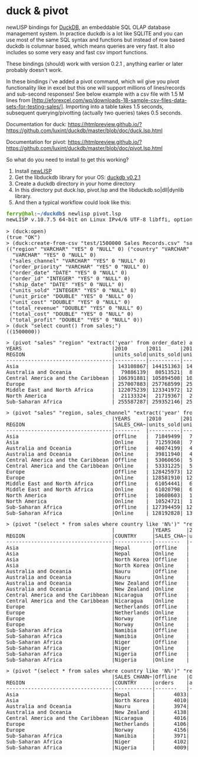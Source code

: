 # duck & pivot
newLISP bindings for [DuckDB](https://duckdb.org/), an embeddable SQL OLAP database management system.
In practice duckdb is a lot like SQLITE and you can use most of the same SQL syntax and functions but instead 
of row based duckdb is columnar based, which means queries are very fast. It also includes so some very easy and fast csv
import functions.

These bindings (should) work with version 0.2.1 , anything earlier or later probably doesn't work.

In these bindings i've added a pivot command, which wil give you pivot functionality like in excel but this one will support millions of lines/records and sub-second responses! See below example with a csv file with 1.5 M lines from [http://eforexcel.com/wp/downloads-18-sample-csv-files-data-sets-for-testing-sales/]. Importing into a table takes 1.5 seconds, subsequent querying/pivotting (actually two queries) takes 0.5 seconds.


Documentation for duck: https://htmlpreview.github.io/?https://github.com/luxint/duckdb/master/blob/doc/duck.lsp.html

Documentation for pivot: https://htmlpreview.github.io/?https://github.com/luxint/duckdb/master/blob/doc/pivot.lsp.html

So what do you need to install to get this working?
  1. Install [newLISP](http://www.newlisp.org/)
  2. Get the libduckdb library for your OS: [duckdb v0.2.1](https://github.com/cwida/duckdb/releases/tag/v0.2.1)
  3. Create a duckdb directory in your home directory
  4. In this directory put duck.lsp, pivot.lsp and the libduckdb.so|dll|dynlib library.
  5. And then a typical workflow could look like this:

<pre><font color="#4E9A06"><b>ferry@hal</b></font>:<font color="#3465A4"><b>~/duckdb</b></font>$ newlisp pivot.lsp
newLISP v.10.7.5 64-bit on Linux IPv4/6 UTF-8 libffi, options: newlisp -h

&gt; (duck:open)
(true &quot;OK&quot;)
&gt; (duck:create-from-csv &quot;test/1500000 Sales Records.csv&quot; &quot;sales&quot; &quot;%m/%d/%Y&quot;)
((&quot;region&quot; &quot;VARCHAR&quot; &quot;YES&quot; 0 &quot;NULL&quot; 0) (&quot;country&quot; &quot;VARCHAR&quot; &quot;YES&quot; 0 &quot;NULL&quot; 0) (&quot;item_type&quot; 
  &quot;VARCHAR&quot; &quot;YES&quot; 0 &quot;NULL&quot; 0) 
 (&quot;sales_channel&quot; &quot;VARCHAR&quot; &quot;YES&quot; 0 &quot;NULL&quot; 0) 
 (&quot;order_priority&quot; &quot;VARCHAR&quot; &quot;YES&quot; 0 &quot;NULL&quot; 0) 
 (&quot;order_date&quot; &quot;DATE&quot; &quot;YES&quot; 0 &quot;NULL&quot; 0) 
 (&quot;order_id&quot; &quot;INTEGER&quot; &quot;YES&quot; 0 &quot;NULL&quot; 0) 
 (&quot;ship_date&quot; &quot;DATE&quot; &quot;YES&quot; 0 &quot;NULL&quot; 0) 
 (&quot;units_sold&quot; &quot;INTEGER&quot; &quot;YES&quot; 0 &quot;NULL&quot; 0) 
 (&quot;unit_price&quot; &quot;DOUBLE&quot; &quot;YES&quot; 0 &quot;NULL&quot; 0) 
 (&quot;unit_cost&quot; &quot;DOUBLE&quot; &quot;YES&quot; 0 &quot;NULL&quot; 0) 
 (&quot;total_revenue&quot; &quot;DOUBLE&quot; &quot;YES&quot; 0 &quot;NULL&quot; 0) 
 (&quot;total_cost&quot; &quot;DOUBLE&quot; &quot;YES&quot; 0 &quot;NULL&quot; 0) 
 (&quot;total_profit&quot; &quot;DOUBLE&quot; &quot;YES&quot; 0 &quot;NULL&quot; 0))
&gt; (duck &quot;select count() from sales;&quot;)
((1500000))
</pre>
<pre>&gt; (pivot &quot;sales&quot; &quot;region&quot; &quot;extract(&apos;year&apos; from order_date) as years&quot; &quot;units_sold&quot;)
YEARS                             |2010      |2011      |2012      |2013      |2014      |2015      |2016      |2017      |
REGION                            |units_sold|units_sold|units_sold|units_sold|units_sold|units_sold|units_sold|units_sold|
----------------------------------|----------|----------|----------|----------|----------|----------|----------|----------|
Asia                              | 143108867| 144151363| 144056421| 144659827| 144526441| 143276852| 146157279|  82659712|
Australia and Oceania             |  79886139|  80513521|  80437191|  80222621|  80035617|  79764882|  80155091|  46454749|
Central America and the Caribbean | 106391881| 105894508| 106125653| 106848982| 107398757| 107169289| 108682856|  61384143|
Europe                            | 257007883| 257768599| 256568200| 256433824| 256406459| 255806024| 257859106| 148537245|
Middle East and North Africa      | 122075239| 123341972| 123378290| 122680952| 124153381| 122746716| 123226768|  70114453|
North America                     |  21133324|  21719367|  21599898|  21194547|  21768204|  21078386|  21241773|  12632536|
Sub-Saharan Africa                | 255587287| 259352146| 258053384| 257379228| 255098022| 257288632| 258149122| 147613392|
</pre>

<pre>&gt; (pivot &quot;sales&quot; &quot;region, sales_channel&quot; &quot;extract(&apos;year&apos; from order_date) as years&quot; &quot;units_sold&quot;)
                                  |YEARS     |2010      |2011      |2012      |2013      |2014      |2015      |2016      |2017      |
REGION                            |SALES_CHA~|units_sold|units_sold|units_sold|units_sold|units_sold|units_sold|units_sold|units_sold|
----------------------------------|--------  |----------|----------|----------|----------|----------|----------|----------|----------|
Asia                              |Offline   |  71849499|  72271072|  71982412|  72224430|  72353319|  71311186|  72848762|  41148383|
Asia                              |Online    |  71259368|  71880291|  72074009|  72435397|  72173122|  71965666|  73308517|  41511329|
Australia and Oceania             |Offline   |  40074199|  40444915|  39871606|  40094937|  40136724|  39832833|  40031137|  23131826|
Australia and Oceania             |Online    |  39811940|  40068606|  40565585|  40127684|  39898893|  39932049|  40123954|  23322923|
Central America and the Caribbean |Offline   |  53060656|  52986214|  53647237|  53568939|  53914516|  53756254|  54563176|  30885820|
Central America and the Caribbean |Online    |  53331225|  52908294|  52478416|  53280043|  53484241|  53413035|  54119680|  30498323|
Europe                            |Offline   | 128425973| 128546389| 127830278| 127462710| 128176022| 127713682| 129213893|  73974230|
Europe                            |Online    | 128581910| 129222210| 128737922| 128971114| 128230437| 128092342| 128645213|  74563015|
Middle East and North Africa      |Offline   |  61054441|  61962155|  61971027|  61373209|  62187601|  61780464|  62060783|  35025158|
Middle East and North Africa      |Online    |  61020798|  61379817|  61407263|  61307743|  61965780|  60966252|  61165985|  35089295|
North America                     |Offline   |  10608603|  10940663|  11138559|  10486526|  10919345|  10632216|  10546544|   6290339|
North America                     |Online    |  10524721|  10778704|  10461339|  10708021|  10848859|  10446170|  10695229|   6342197|
Sub-Saharan Africa                |Offline   | 127394459| 129287908| 129838757| 128773796| 127457601| 128866360| 129136252|  73606900|
Sub-Saharan Africa                |Online    | 128192828| 130064238| 128214627| 128605432| 127640421| 128422272| 129012870|  74006492|
</pre>

<pre>&gt; (pivot &quot;(select * from sales where country like &apos;N%&apos;)&quot; &quot;region, country, sales_channel&quot; &quot;extract(&apos;year&apos; from order_date) as years&quot; &quot;units_sold&quot;)
                                  |            |YEARS     |2010      |2011      |2012      |2013      |2014      |2015      |2016      |2017      |
REGION                            |COUNTRY     |SALES_CHA~|units_sold|units_sold|units_sold|units_sold|units_sold|units_sold|units_sold|units_sold|
----------------------------------|------------|--------  |----------|----------|----------|----------|----------|----------|----------|----------|
Asia                              |Nepal       |Offline   |   2636874|   2545253|   2566029|   2686264|   2636642|   2443001|   2689804|   1624166|
Asia                              |Nepal       |Online    |   2616712|   2543229|   2780224|   2819988|   2748969|   2615675|   2796795|   1560465|
Asia                              |North Korea |Offline   |   2559530|   2712558|   2666307|   2560877|   2839031|   2647753|   2598481|   1481824|
Asia                              |North Korea |Online    |   2713440|   2564453|   2702850|   2648516|   2743694|   2689818|   2570638|   1549521|
Australia and Oceania             |Nauru       |Offline   |   2493514|   2693936|   2704472|   2695096|   2579598|   2715988|   2643822|   1416968|
Australia and Oceania             |Nauru       |Online    |   2763751|   2351701|   2624333|   2826663|   2503948|   2585632|   2673008|   1540149|
Australia and Oceania             |New Zealand |Offline   |   2754750|   2671200|   2946205|   2570856|   2924049|   2648371|   2664845|   1617100|
Australia and Oceania             |New Zealand |Online    |   2560266|   2768616|   2813812|   2836630|   2596871|   2821694|   2672283|   1708252|
Central America and the Caribbean |Nicaragua   |Offline   |   2518914|   2624712|   2531085|   2723418|   2750794|   2577176|   2569984|   1564827|
Central America and the Caribbean |Nicaragua   |Online    |   2726017|   2650735|   2843632|   2626527|   2714827|   2830600|   2699966|   1407199|
Europe                            |Netherlands |Offline   |   2749106|   2797045|   2539947|   2605732|   2639907|   2601971|   2765823|   1574502|
Europe                            |Netherlands |Online    |   2856465|   2698682|   2773469|   2338133|   2929124|   2558309|   2516159|   1569682|
Europe                            |Norway      |Offline   |   2719708|   2802129|   2774850|   2657337|   2694623|   2734524|   2875907|   1529589|
Europe                            |Norway      |Online    |   2535312|   2559034|   2696699|   2777857|   2568460|   2601033|   2767511|   1529513|
Sub-Saharan Africa                |Namibia     |Offline   |   2577423|   2634613|   2678963|   2678889|   2555988|   2579300|   2627597|   1556092|
Sub-Saharan Africa                |Namibia     |Online    |   2722169|   2771930|   2664748|   2825909|   2689713|   2849257|   2823632|   1578482|
Sub-Saharan Africa                |Niger       |Offline   |   2541614|   2516827|   2708595|   2661975|   2794909|   2754812|   2901542|   1569193|
Sub-Saharan Africa                |Niger       |Online    |   2704701|   2661776|   2578637|   2778107|   2478880|   2625911|   2706882|   1434739|
Sub-Saharan Africa                |Nigeria     |Offline   |   2467203|   2703702|   2656639|   2863712|   2590780|   2788497|   2634856|   1501607|
Sub-Saharan Africa                |Nigeria     |Online    |   2677640|   2678009|   2760264|   2599663|   2520871|   2501459|   2663447|   1694314|
</pre>

<pre>&gt; (pivot &quot;(select * from sales where country like &apos;N%&apos;)&quot; &quot;region, country&quot; &quot;sales_channel&quot; &quot;order_date as orders, total_revenue as avg_revenue&quot; &quot;count, avg&quot;)
                                  |SALES_CHANN~|Offline   |Offline    |Online    |Online     |
REGION                            |COUNTRY     |orders    |avg_revenue|orders    |avg_revenue|
----------------------------------|------------|-------   |-----------|------    |-----------|
Asia                              |Nepal       |      4033|    1312809|      4109|    1318191|
Asia                              |North Korea |      4010|    1331013|      4049|    1325554|
Australia and Oceania             |Nauru       |      3974|    1320193|      4003|    1324690|
Australia and Oceania             |New Zealand |      4138|    1335157|      4138|    1317391|
Central America and the Caribbean |Nicaragua   |      4016|    1317127|      4035|    1350123|
Europe                            |Netherlands |      4106|    1317491|      4052|    1307760|
Europe                            |Norway      |      4156|    1351320|      4039|    1318156|
Sub-Saharan Africa                |Namibia     |      3971|    1352107|      4172|    1320427|
Sub-Saharan Africa                |Niger       |      4102|    1329495|      4001|    1338779|
Sub-Saharan Africa                |Nigeria     |      4009|    1339594|      4024|    1351274|
</pre>

